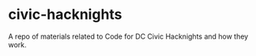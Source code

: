 civic-hacknights
================

A repo of materials related to Code for DC Civic Hacknights and how they work.
